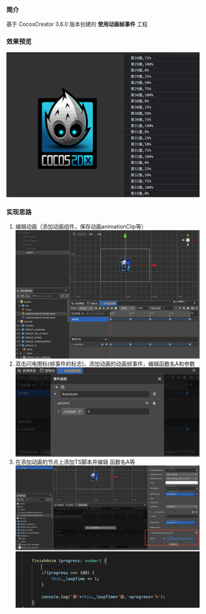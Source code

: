 ### 简介

基于 CocosCreator 3.6.0 版本创建的 **使用动画帧事件** 工程

### 效果预览
![image](../../../gif/202203/2022030561.gif)

### 实现思路
1. 编辑动画（添加动画组件，保存动画animationClip等）
![image](../../../image/202203/2022030551.png)
2. 双击闪电图标(帧事件的标志)，添加动画的动画帧事件，编辑函数名A和参数
![image](../../../image/202203/2022030552.png)
3. 在添加动画的节点上添加TS脚本并编辑 函数名A等
![image](../../../image/202203/2022030553.png)
![image](../../../image/202203/2022030554.png)